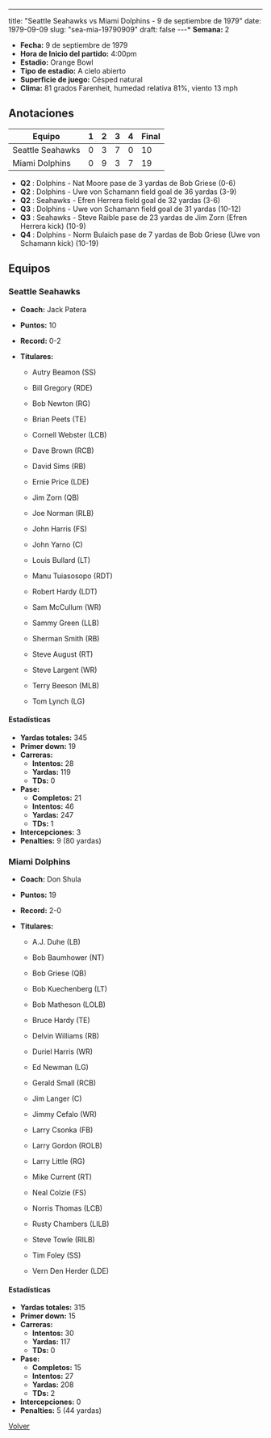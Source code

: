 ---
title: "Seattle Seahawks vs Miami Dolphins - 9 de septiembre de 1979"
date: 1979-09-09
slug: "sea-mia-19790909"
draft: false
---* **Semana:** 2
* **Fecha:** 9 de septiembre de 1979
* **Hora de Inicio del partido:** 4:00pm
* **Estadio:** Orange Bowl
* **Tipo de estadio:** A cielo abierto
* **Superficie de juego:** Césped natural
* **Clima:** 81 grados Farenheit, humedad relativa 81%, viento 13 mph




## Anotaciones
| Equipo | 1 | 2 | 3 | 4 | Final |
|--------|---|---|---|---|-------|
| Seattle Seahawks  | 0 | 3 | 7 | 0  | 10 |
| Miami Dolphins  | 0 | 9 | 3 | 7  | 19 |
* **Q2** : Dolphins - Nat Moore pase de 3 yardas de Bob Griese (0-6)
* **Q2** : Dolphins - Uwe von Schamann field goal de 36 yardas (3-9)
* **Q2** : Seahawks - Efren Herrera field goal de 32 yardas (3-6)
* **Q3** : Dolphins - Uwe von Schamann field goal de 31 yardas (10-12)
* **Q3** : Seahawks - Steve Raible pase de 23 yardas de Jim Zorn (Efren Herrera kick) (10-9)
* **Q4** : Dolphins - Norm Bulaich pase de 7 yardas de Bob Griese (Uwe von Schamann kick) (10-19)


## Equipos


### Seattle Seahawks
* **Coach:** Jack Patera
* **Puntos:** 10
* **Record:** 0-2
* **Titulares:** 

  * Autry Beamon (SS) 

  * Bill Gregory (RDE) 

  * Bob Newton (RG) 

  * Brian Peets (TE) 

  * Cornell Webster (LCB) 

  * Dave Brown (RCB) 

  * David Sims (RB) 

  * Ernie Price (LDE) 

  * Jim Zorn (QB) 

  * Joe Norman (RLB) 

  * John Harris (FS) 

  * John Yarno (C) 

  * Louis Bullard (LT) 

  * Manu Tuiasosopo (RDT) 

  * Robert Hardy (LDT) 

  * Sam McCullum (WR) 

  * Sammy Green (LLB) 

  * Sherman Smith (RB) 

  * Steve August (RT) 

  * Steve Largent (WR) 

  * Terry Beeson (MLB) 

  * Tom Lynch (LG) 

#### Estadísticas
* **Yardas totales:** 345
* **Primer down:** 19
* **Carreras:**
  * **Intentos:** 28
  * **Yardas:** 119
  * **TDs:** 0
* **Pase:**
  * **Completos:** 21
  * **Intentos:** 46
  * **Yardas:** 247
  * **TDs:** 1
* **Intercepciones:** 3
* **Penalties:** 9 (80 yardas)

### Miami Dolphins
* **Coach:** Don Shula
* **Puntos:** 19
* **Record:** 2-0
* **Titulares:** 

  * A.J. Duhe (LB) 

  * Bob Baumhower (NT) 

  * Bob Griese (QB) 

  * Bob Kuechenberg (LT) 

  * Bob Matheson (LOLB) 

  * Bruce Hardy (TE) 

  * Delvin Williams (RB) 

  * Duriel Harris (WR) 

  * Ed Newman (LG) 

  * Gerald Small (RCB) 

  * Jim Langer (C) 

  * Jimmy Cefalo (WR) 

  * Larry Csonka (FB) 

  * Larry Gordon (ROLB) 

  * Larry Little (RG) 

  * Mike Current (RT) 

  * Neal Colzie (FS) 

  * Norris Thomas (LCB) 

  * Rusty Chambers (LILB) 

  * Steve Towle (RILB) 

  * Tim Foley (SS) 

  * Vern Den Herder (LDE) 

#### Estadísticas
* **Yardas totales:** 315
* **Primer down:** 15
* **Carreras:**
  * **Intentos:** 30
  * **Yardas:** 117
  * **TDs:** 0
* **Pase:**
  * **Completos:** 15
  * **Intentos:** 27
  * **Yardas:** 208
  * **TDs:** 2
* **Intercepciones:** 0
* **Penalties:** 5 (44 yardas)


[Volver](/historia/1979)
